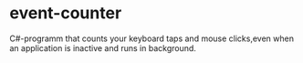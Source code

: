 # event-counter
C#-programm that counts your keyboard taps and mouse clicks,even when an application is inactive and runs in background.
